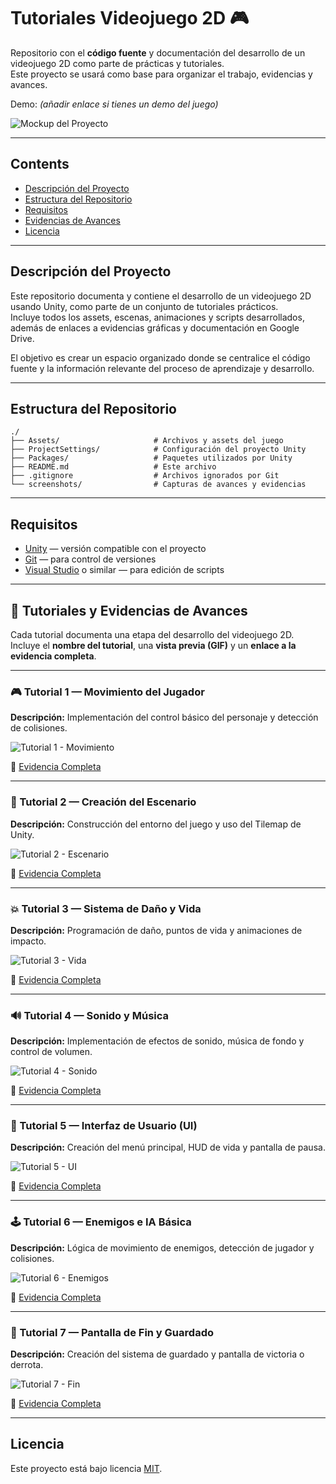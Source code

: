 
# Tutoriales Videojuego 2D 🎮

Repositorio con el **código fuente** y documentación del desarrollo de un videojuego 2D como parte de prácticas y tutoriales.  
Este proyecto se usará como base para organizar el trabajo, evidencias y avances.

Demo: *(añadir enlace si tienes un demo del juego)*

![Mockup del Proyecto](https://www.milcursosgratis.com/wp-content/uploads/2017/06/curso-crear-videojuego-2d-unity.jpg)  

---

## Contents
* [Descripción del Proyecto](#descripción-del-proyecto)
* [Estructura del Repositorio](#estructura-del-repositorio)
* [Requisitos](#requisitos)
* [Evidencias de Avances](#evidencias-de-avances)
* [Licencia](#licencia)

---

## Descripción del Proyecto

Este repositorio documenta y contiene el desarrollo de un videojuego 2D usando Unity, como parte de un conjunto de tutoriales prácticos.  
Incluye todos los assets, escenas, animaciones y scripts desarrollados, además de enlaces a evidencias gráficas y documentación en Google Drive.

El objetivo es crear un espacio organizado donde se centralice el código fuente y la información relevante del proceso de aprendizaje y desarrollo.

---

## Estructura del Repositorio

```
./
├── Assets/                     # Archivos y assets del juego
├── ProjectSettings/            # Configuración del proyecto Unity
├── Packages/                   # Paquetes utilizados por Unity
├── README.md                   # Este archivo
├── .gitignore                  # Archivos ignorados por Git
└── screenshots/                # Capturas de avances y evidencias
```

---

## Requisitos

- [Unity](https://unity.com/) — versión compatible con el proyecto  
- [Git](https://git-scm.com/) — para control de versiones  
- [Visual Studio](https://visualstudio.microsoft.com/) o similar — para edición de scripts

---

## 🧩 Tutoriales y Evidencias de Avances

Cada tutorial documenta una etapa del desarrollo del videojuego 2D.  
Incluye el **nombre del tutorial**, una **vista previa (GIF)** y un **enlace a la evidencia completa**.

---

### 🎮 Tutorial 1 — Movimiento del Jugador
**Descripción:** Implementación del control básico del personaje y detección de colisiones.  

![Tutorial 1 - Movimiento](Gifs/Tutoria1.gif)  

🔗 [Evidencia Completa](https://docs.google.com/document/d/1XQ5JF0nqKC-NTVHdymEi49wHev40KF1fEdRN8sVhJpE/edit?usp=drive_link)

---

### 🧱 Tutorial 2 — Creación del Escenario
**Descripción:** Construcción del entorno del juego y uso del Tilemap de Unity.  

![Tutorial 2 - Escenario](screenshots/tutorial2.gif)  

🔗 [Evidencia Completa](https://drive.google.com/...)

---

### 💥 Tutorial 3 — Sistema de Daño y Vida
**Descripción:** Programación de daño, puntos de vida y animaciones de impacto.  

![Tutorial 3 - Vida](screenshots/tutorial3.gif)  

🔗 [Evidencia Completa](https://drive.google.com/...)

---

### 🔊 Tutorial 4 — Sonido y Música
**Descripción:** Implementación de efectos de sonido, música de fondo y control de volumen.  

![Tutorial 4 - Sonido](screenshots/tutorial4.gif)  

🔗 [Evidencia Completa](https://drive.google.com/...)

---

### 🧩 Tutorial 5 — Interfaz de Usuario (UI)
**Descripción:** Creación del menú principal, HUD de vida y pantalla de pausa.  

![Tutorial 5 - UI](screenshots/tutorial5.gif)  

🔗 [Evidencia Completa](https://drive.google.com/...)

---

### 🕹️ Tutorial 6 — Enemigos e IA Básica
**Descripción:** Lógica de movimiento de enemigos, detección de jugador y colisiones.  

![Tutorial 6 - Enemigos](screenshots/tutorial6.gif)  

🔗 [Evidencia Completa](https://drive.google.com/...)

---

### 🏁 Tutorial 7 — Pantalla de Fin y Guardado
**Descripción:** Creación del sistema de guardado y pantalla de victoria o derrota.  

![Tutorial 7 - Fin](screenshots/tutorial7.gif)  

🔗 [Evidencia Completa](https://drive.google.com/...)


---

## Licencia

Este proyecto está bajo licencia [MIT](https://opensource.org/licenses/MIT).
